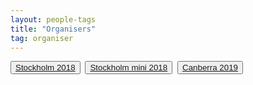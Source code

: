 ```yaml
---
layout: people-tags
title: "Organisers"
tag: organiser
---
```

<button class="grey"><a class="linkbutton" href="/tag/stockholm-2018-organiser">
  Stockholm 2018
</a></button>&nbsp;
<button class="grey"><a class="linkbutton" href="/tag/stockholm-mini-2018-organiser">
  Stockholm mini 2018
</a></button>&nbsp;
<button class="grey"><a class="linkbutton" href="/tag/canberra-2019-organiser">
  Canberra 2019
</a></button>&nbsp;